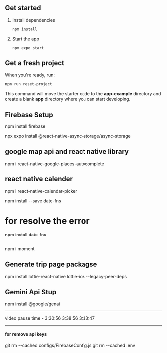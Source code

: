 ## Get started

1. Install dependencies

   ```bash
   npm install
   ```

2. Start the app

   ```bash
   npx expo start
   ```


## Get a fresh project

When you're ready, run:

```bash
npm run reset-project
```

This command will move the starter code to the **app-example** directory and create a blank **app** directory where you can start developing.

## Firebase Setup

npm install firebase

npx expo install @react-native-async-storage/async-storage

## google map api and react native library

npm i react-native-google-places-autocomplete

## react native calender

npm i react-native-calendar-picker

npm install --save date-fns

   # for resolve the error 
npm install date-fns


##
npm i moment

## Generate trip page packagse
 npm install lottie-react-native lottie-ios --legacy-peer-deps

 ## Gemini Api Stup
npm install @google/genai



----------------------------------------------

video pause time - 3:30:56
                     3:38:56
                     3:33:47



--------------------------------------------------------------------------------------------------------

#### for remove api keys 
git rm --cached configs/FirebaseConfig.js
git rm --cached .env

